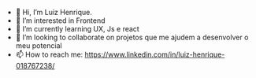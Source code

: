 - 👋 Hi, I’m Luiz Henrique. 
- 👀 I’m interested in Frontend
- 🌱 I’m currently learning  UX, Js e react
- 💞️ I’m looking to collaborate on projetos que me ajudem a desenvolver o meu potencial
- 📫 How to reach me:  https://www.linkedin.com/in/luiz-henrique-018767238/

<!---
Henrique10k/Henrique10k is a ✨ special ✨ repository because its `README.md` (this file) appears on your GitHub profile.
You can click the Preview link to take a look at your changes.
--->
